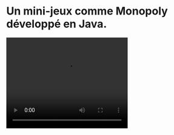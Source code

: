 # Un mini-jeux comme Monopoly développé en Java.

<video width="320" height="240" controls>
  <source src="presentation.mp4" type="video/mp4">
</video>
